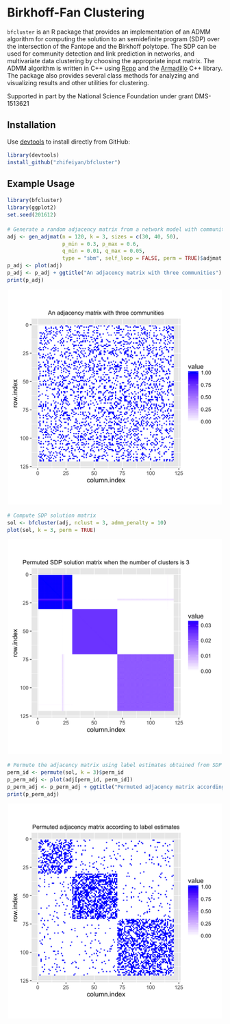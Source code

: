 Birkhoff-Fan Clustering
=======================

`bfcluster` is an R package that provides an implementation of an ADMM
algorithm for computing the solution to an semidefinite program (SDP)
over the intersection of the Fantope and the Birkhoff polytope.
The SDP can be used 
for community detection and link prediction in networks, 
and multivariate data clustering
by choosing the appropriate input matrix.
The ADMM algorithm is written in C++ using [Rcpp](http://www.rcpp.org) 
and the [Armadillo](http://arma.sourceforge.net) C++ library. 
The package also provides several class methods for analyzing and visualizing
results and other utilities for clustering.

Supported in part by the National Science Foundation under grant DMS-1513621

Installation
------------

Use [devtools](https://github.com/hadley/devtools) to install directly from GitHub:

```R
library(devtools)
install_github("zhifeiyan/bfcluster")
```

Example Usage
-------------

```R
library(bfcluster)
library(ggplot2)
set.seed(201612)

# Generate a random adjacency matrix from a network model with community structure
adj <- gen_adjmat(n = 120, k = 3, sizes = c(30, 40, 50), 
                  p_min = 0.3, p_max = 0.6, 
                  q_min = 0.01, q_max = 0.05, 
                  type = "sbm", self_loop = FALSE, perm = TRUE)$adjmat
p_adj <- plot(adj)
p_adj <- p_adj + ggtitle("An adjacency matrix with three communities")
print(p_adj)
```

<p align="center">
<img src="example-adjmat.png" width="500">
</p>

```R
# Compute SDP solution matrix
sol <- bfcluster(adj, nclust = 3, admm_penalty = 10)
plot(sol, k = 3, perm = TRUE)
```

<p align="center">
<img src="example-solmat.png" width="500">
</p>

```R
# Permute the adjacency matrix using label estimates obtained from SDP solution
perm_id <- permute(sol, k = 3)$perm_id
p_perm_adj <- plot(adj[perm_id, perm_id])
p_perm_adj <- p_perm_adj + ggtitle("Permuted adjacency matrix according to label estimates")
print(p_perm_adj)
```

<p align="center">
<img src="example-permuted-adjmat.png" width="500">
</p>
